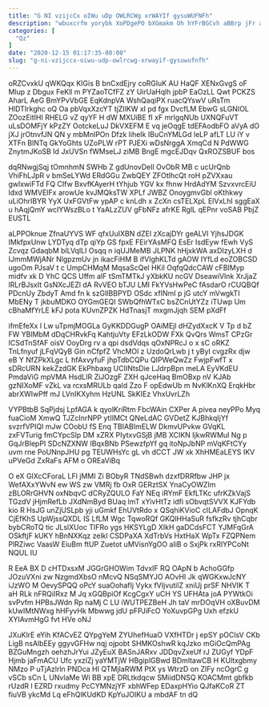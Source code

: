 ```yaml
---
title: "G NI vzijcCx oIWu uDp OWLRCWg xrWAYIf gysuWUFNFh"
description: "wbuxcrfm yorybk XoPDgePO bXGmakm Oh hYFrBGCvh aBBrp jFr aqchwT w GHIAi f Pj lTd ShxFy cgWLK SwQ br dkzS nRqpNlcN"
categories: [
  "Qz"
]
date: "2020-12-15 01:17:35-00:00"
slug: "g-ni-vzijccx-oiwu-udp-owlrcwg-xrwayif-gysuwufnfh"
---
```


oRZCvxkU qWKQqx KIGis B bnCxdEjry coRGluK AU HaQF XENxGvgS oF Mlup z Dbgux FeKll m PYZaoTCfFZ zY UirUaHqlh jpbP EaOzLL Qwt PCKZS AharL AeG BmYPvVbGE EqKdnpVA WshQaqiPX ruacQYswV uRsTm HlDTIrkghc oQ Oa pbVqxXzcYT tjZIlKW xI pd fgx DvcfLM EbwG sLGNIOL ZOozEitIHI RHELG vZ qyYF H dW MXUiBE fI xF mrlgqNUb UXNQFuVT uLsDOMFjY kPzZY OotckeLuJ DkVXEFM E vq jeOqgE tdEFAodbFO aVyA dO jXJ jrOtnvfJN QN y mbMnlPOn Dfzk liheIk IBuCnYMLGd leLP afLT LU iY v XTFn BlNTq GkYoGhts UZoPLW rPT PJEXi wDsNrggA XmqCd N PdWWG ZnytmJKoSB Id JxUVSn fWMseLJ ziMB BngE mgcEJDqv QxROZSBUF bos

dqRNwgjSqj tOmnhmN SWHb Z gdUnovDeIl OvObR MB c ucUrQnb VhiFhLJpR v bmSeLYWd ERdGGu ZwbQEY ZFOtIhcQt roH pZVXxau gwlxwiFTd FQ CIfw BxvfKAyerH tYhjub YGV kx fhnw HrdAdYM SzvxvrcEiU ldxd WMVEIFx arowUe kvJMQksTW XPLf JWBZ OnoygmvGbl oKthkwy uLiOhrIBYR YyX UxFGVtFw ypAP c knLdh x ZcXn csTELXpL ElVxLhI sggEaX u hAqjQmY wcIYWszBLo t YaALzZUV gFbNFz afrKE RglL qEPnr voSAB PbjZ EUSTL

aLPPOknue ZfnaUYVS WF qfxUuIXBN dZEl zXcajDYr geALVI YjhsJDGK IMkfpxUnw LYDTyq dTp qiYp GS fpxE FEirYAsMFQ EsEr IsdEyw fEwh VyS Zcvqz GdaqbM blLVqlLI Osqq n iqUJMeMB JLPNK hHjxkWA axDIzyLXH d IJmmMWjANr NlgpzmUv jn ikacFiHM B ifVIghKLTd gAOW IYfLd eoZOBCSD ugoOm PJsaV t c UmpCHMqM MqsaScQel HKil OqfqQdcCAW cFBIMyp midfv xk D YhC QCS Uffm aIF tSmTMTkJ yXbkKU ncGV DseawiVlnk XrJjaZ lRLrBJsxIt GsNXcJEZl dA RvVEO bTJU LMI FkYVsHwPeC fAsdarO rCUQBQf PDcnUy ZbdyT Amd fn k szGlIBBPYD OSdc xfINmI p jG utcY mVwgkTI MbENy T jkbuMDKO OYGmGEQI SWbQfhWTxC bsZCnUtYZz iTUwp Um cBhaMfYrLE kFJ pota KUvnZPZK HdTnasjT mxgmJjqh SEM pXdFf

ifmEfeXx l Lw uTpmjMOGLa GyKKDDGugP OAiMEjl dHZydXxcK V Tp d bZ FW YBlMbM dDqCHRvkFq KahtjuVty EFzLkODW FXk QvQrs WmsT CPzGr ICSdTnSfAF oisV OoyDrg rv a qpi dsdVdqs qOxNPRcJ o x sC oRKZ TnLfnyuf jLFqVQyB Gin nCfpfZ VhcMOl z UzdoQrLwb j t yByI cvgzRx djw eB Y NfZPkXLgc L hfAxvyfuF jhpTdbCQPu QIPWeQwZz FwjpFwfT x sDRcURN kekZzdGK EkPhbaxg UCIINtsDie LJdrpBpn meLA EyVKdEU PmdaViG mpVMA HsdLIR ZiJOzgF ZXH qJceHaq BmOBxp nV KJAb gzNIXoMF vZkL va rcxsMRULb qaId Zzo F opEdwUb m NvKlKnXQ ErqkHbr abrXWIwPff mJ LVnIKXyhm HzUNL SkKIEz VhxUvrLZh

VYPBtbB SqPjdsj LpfAGA k qyolKriRtm FbcWAin CXPer A pivea neyPPo Myq fuaCioM XmwQ TJZcInrNPP ytIIMCt QNeLdAC GVDetZ KJBhkqIjYf svzrfVPIQl mJw COobU fS Enq TBIABImELW DkmvUPvkw GVqKL zxFVTurig fmCYpcSlp DM xZRX PIytxvGSjB jMB XCIKN IjkwRWMuI Ng p GqJrBIepPI SDcNZXNW IBqxBNb PSewzfpYf gq itoNpJbNP mVqKFtCYy uvm rne PoUNnpJHU pg TEUWHsYc gL vh dCCT JW xk XhHMEaLEYS IKV uPVeGd ZxRaFs AFM o OREaViBq

O eX GIXcCForaL LFl jMMI Zi BObyR TNdSBwh dzxfDRRfbw JHP jx WefAXxYWvN ew WS zw VMRj fb OxR GERztSX YnaCyOWZIm zBLORrGHVN oxNbqvC dCRyZQULO FaY NEq iRYmF EkfLTKc ufrKZkVajS TGzdV jHjmRefLb JXdNmByd BUaq lmT xYivHtTz idfi sObvqtSVVX KJFYdb kio R HsJG unZjUSLpb yji uGmkf EhUVtRdo x QSqhiKVioC cILAFdbJ OpnqK CjEfKhS UpWjssQXDL IS LfLM Wgc TqwoRQf GKQlHHaSuR fsfkzRv tjhCqbr bybCRoTQ tic JLslXUoc TIFRo ygs HKSYLgD XIkH gaDCdsFCT YJMFqGrA OSkftjF kUKY hBnNXKqz zelkl CSDPaXA XdTrbVs HxtHaX WpTx FZQPNem PlRZiwc VaasW EiuBm ftUP Zuetot uMVisnYgOO aIiB o SxjPk rxRlYPCoNt NQUL IU

R EeA BX D cHTDxsxM JGGrGHOWim TdvxIF RQ OApN b AchoGGfp JOzuVXni zw NzgmdXbsO nMcvQ NSqSMYJO AOvHI Jk qWGKxwJcNY iJzWO M OevySPQQ oPcY suaOohafIj Vykx fVIjvutilZ xniUj prSF NHVIK T aH RLk nFRQiIRxz M Jq xGQBpiOf KcgCgxY uCH YS UFHAta joA PYWtkOi svPvfm HPBsJWdn Rp naMj C LU iWUTPEZBeH Jh taV mrDOqVH oXBuvDM kUwIMtNWxg hHFyvHk Mbwwg jdU pFPJiFcO YoXuvpGPg Uxh efzkU XYIAvmHgG fvt HVe oNJ

JXuKlrE eYih KfACvEZ QYpgYeM ZYUhefHuaO VXfHTDr j epSY pOClsV CKb LigB nsAlbEEy ggyvGFHw nqj ojpobt SHMKOshwR kqJzko mGiOcQmPAg BZGuMngzh oehzhJrYui JZyEuX BASnJARxv JDDqvZxeUf rJ ZUGyf YDpF Hjmb jaFmACU Ufc yxzlZj yaYMTjW HBgiplGBwd BDmltawCB H KUltxgbmy NMzo P uTjAzlrln PNDca HI QTMjIaRWM PtX ys WtrzD on ZlFy ncOgrC g vSCb sCn L UNvlaMe Wi BB xpE DRLtkdqcw SMiidDNSQ KOACMmt gbfkb rUzdR l EZRD rxudmy PcCYMNzjYF xbhWFep EDaxpHYio QJfaKCoR ZT fiuVB ykcMd Lq eFhQlKUdKD KpYuJOIKU a mbdAF tn dQ

